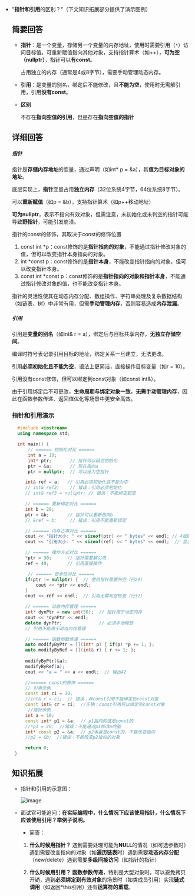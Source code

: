 - "**指针和引用**的区别？"（下文知识拓展部分提供了演示图例）
  ## 简要回答
  - **指针**：是一个变量，存储另一个变量的内存地址，使用时需要引用（`*`）访问目标值。可重新赋值指向其他对象，支持指针算术（如++），**可为空（nullptr）**，指针可以**有const**。

    占用独立的内存（通常是4或8字节），需要手动管理动态内存。
  - **引用**：是变量的别名，绑定后不能修改，且**不能为空**，使用时无需解引用，引用**没有const**。
  - **区别**

    不存在**指向空值的引⽤**，但是存在**指向空值的指针**
  ## 详细回答
  ##### 指针
  指针是**存储内存地址**的变量，通过声明（如int* p = &a），其**值为目标对象的地址**。

  底层实现上，**指针**变量占用**独立内存**（32位系统4字节，64位系统8字节）。

  可以**重新赋值**（如p = &b），支持指针算术（如p++移动地址）

  **可为nullptr**，表示不指向有效对象，但需注意，未初始化或未判空的指针可能导致**野指针**，可能引发崩溃。

  指针的const的修饰，其取决于const的修饰位置

  1. const int *p：const修饰的是**指针指向的对象**，不能通过指针修改对象的值，但可以改变指针本身指向的对象。
  2. int *const p：const修饰的是**指针本身**，不能改变指针指向的对象，但可以改变指针本身。
  3. const int *const p：const修饰的是**指针指向的对象和指针本身**，不能通过指针修改对象的值，也不能改变指针本身。

  指针的灵活性使其在动态内存分配、数组操作、字符串处理及复杂数据结构（如链表、树）中非常有用，但需**手动管理内存**，否则容易造成**内存泄漏**。
  ##### 引用
  引用是**变量的别名**（如int& r = a），绑定后与目标共享内存，**无独立存储空间**。

  编译时符号表记录引用目标的地址，绑定关系一旦建立，无法更改。

  引用**必须初始化且不能为空**，语法上更简洁，直接操作目标变量（如r = 10）。

  引用没有const修饰，但可以绑定到const对象（如const int&）。

  由于引用绑定后不可更改，**生命周期与绑定对象一致**，**无需手动管理内存**，因此在函数参数传递、返回值优化等场景中更安全高效。
  ### 指针和引用演示
  ```cpp
    #include <iostream>
    using namespace std;
  
    int main() {
        // ====== 初始化对比 ======
        int a = 10;
        int* ptr;       // 指针可以延迟初始化
        ptr = &a;       // 现在指向a
        ptr = nullptr;  // 可以设为空指针
  
       int& ref = a;   // 引用必须初始化且不能为空
       // int& ref2;    // 错误：引用必须初始化
       // int& ref3 = nullptr; // 错误：不能绑定到空
  
       // ====== 重新绑定对比 ======
       int b = 20;
       ptr = &b;       // 指针可以重新指向b
       // &ref = b;     // 错误：引用不能重新绑定
  
       // ====== 内存占用对比 ======
       cout << "指针大小: " << sizeof(ptr) << " bytes" << endl; // 4或8字节
       cout << "引用大小: " << sizeof(ref) << " bytes" << endl;  // 显示a的大小
  
       // ====== 操作方式对比 ======
       *ptr = 30;      // 指针需要解引用
       ref = 40;       // 引用直接操作
  
        // ====== 安全性对比 ======
       if(ptr != nullptr) {  // 使用指针需要判空（行29）
           cout << *ptr << endl;
       }
       cout << ref << endl;  // 引用无需判空检查（行32）
  
       // ====== 动态内存管理 ======
       int* dynPtr = new int(50);  // 指针用于动态内存
       cout << *dynPtr << endl;
       delete dynPtr;              // 必须手动释放
       // 引用不能用于动态内存管理
  
       // ====== 函数参数传递 ======
       auto modifyByPtr = [](int* p) { if(p) *p += 1; };
       auto modifyByRef = [](int& r) { r += 1; };
       
       modifyByPtr(&a);
       modifyByRef(a);
       cout << "a = " << a << endl;  // 输出42
  
       //====== const的修饰 ======
       // 引用示例    
       const int ci = 10;  
       //int& r = ci;  // 错误：非const引用不能绑定到const对象
       const int& cr = ci;  //正确：const引用可以绑定到const对象
        //指针示例
       int a = 10;
       const int* p1 = &a;  // p1指向的值是const的
       //*p1 = 20;  //错误：不能通过p1修改a的值
       int* const p2 = &a;  // p2本身是const的，不能改变指向
       //p2 = &b;  //错误：不能改变p2指向的对象
  
       return 0;
   }
  ```
  ## 知识拓展
  - 指针和引用的示意图：
  
    ![image](https://file1.kamacoder.com/i/bagu/44.jpg)
  
  - 面试官可能追问：**在实际编程中，什么情况下应该使用指针，什么情况下应该使用引用？举例子说明。**
  
     - 简答：
      1. **什么时候用指针？**
      遇到需要处理可能为**NULL**的情况（如可选参数时）遇到需要改变指向的对象（如**遍历链表**时）遇到需要**动态内存分配**（new/delete）遇到需要**多级间接访问**（如指针的指针）
     
      2. **什么时候用引用？**
      **函数参数传递**，特别是大型对象时，可以避免拷贝开销，遇到**必须绑定到有效对象**的场景时（如类成员引用）实现**链式调用**（如返回*this引用）还有**运算符的重载**。
